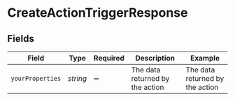 # CreateActionTriggerResponse


## Fields

| Field                           | Type                            | Required                        | Description                     | Example                         |
| ------------------------------- | ------------------------------- | ------------------------------- | ------------------------------- | ------------------------------- |
| `yourProperties`                | *string*                        | :heavy_minus_sign:              | The data returned by the action | The data returned by the action |